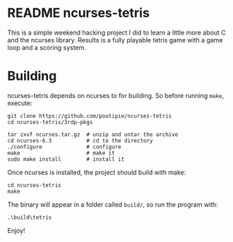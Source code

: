 
# README ncurses-tetris

This is a simple weekend hacking project I did to learn a little more about C and the ncurses library. Results is a fully playable tetris game with a game loop and a scoring system.

# Building

ncurses-tetris depends on ncurses to for building. So before running `make`, execute:

```
git clone https://github.com/poutipie/ncurses-tetris
cd ncurses-tetris/3rdp-pkgs

tar zxvf ncurses.tar.gz  # unzip and untar the archive
cd ncurses-6.3           # cd to the directory
./configure              # configure
make                     # make it
sudo make install        # install it
```

Once ncurses is installed, the project should build with make:
```
cd ncurses-tetris
make
```
The binary will appear in a folder called `build/`, so run the program with:
```
.\build\tetris
```

Enjoy!
